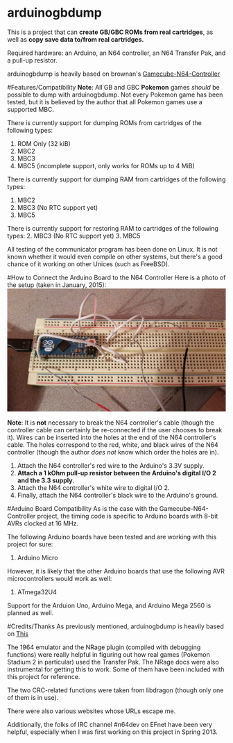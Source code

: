 arduinogbdump
=============

This is a project that can **create GB/GBC ROMs from real cartridges**, as
well as **copy save data to/from real cartridges.**

Required hardware:  an Arduino, an N64 controller, an N64 Transfer Pak, and
a pull-up resistor.


arduinogbdump is heavily based on brownan's [Gamecube-N64-Controller](https://github.com/brownan/Gamecube-N64-Controller)



#Features/Compatibility
**Note**:  All GB and GBC **Pokemon** games *should* be possible to dump
with arduinogbdump.  Not every Pokemon game has been tested, but it is
believed by the author that all Pokemon games use a supported MBC.

There is currently support for dumping ROMs from cartridges of the
following types:
  1.  ROM Only (32 kiB)
  2.  MBC2
  3.  MBC3
  4.  MBC5 (incomplete support, only works for ROMs up to 4 MiB)

There is currently support for dumping RAM from cartridges of the following
types:
  1.  MBC2
  2.  MBC3 (No RTC support yet)
  3.  MBC5


There is currently support for restoring RAM to cartridges of the following
types:
  2.  MBC3 (No RTC support yet)
  3.  MBC5


All testing of the communicator program has been done on Linux.  It is not
known whether it would even compile on other systems, but there's a good
chance of it working on other Unices (such as FreeBSD).


#How to Connect the Arduino Board to the N64 Controller
Here is a photo of the setup (taken in January, 2015):
![setup.jpg](setup.jpg)
 
**Note**:  It is **not** necessary to break the N64
controller's cable (though the controller cable can certainly be
re-connected if the user chooses to break it).  Wires can be inserted into
the holes at the end of the N64 controller's cable.  The holes correspond
to the red, white, and black wires of the N64 controller (though the author
*does not* know which order the holes are in).

  1.  Attach the N64 controller's red wire to the Arduino's 3.3V supply.
  2.  **Attach a 1 kOhm pull-up resistor between the Arduino's digital I/O
  2 and the 3.3 supply.**
  3.  Attach the N64 controller's white wire to digital I/O 2.
  4.  Finally, attach the N64 controller's black wire to the Arduino's
  ground.


#Arduino Board Compatibility
As is the case with the Gamecube-N64-Controller project, the timing code is
specific to Arduino boards with 8-bit AVRs clocked at 16 MHz.

The following Arduino boards have been tested and are working with this
project for sure:
  1.  Arduino Micro

However, it is likely that the other Arduino boards that use the following
AVR microcontrollers would work as well:
  1.  ATmega32U4


Support for the Arduion Uno, Arduino Mega, and Arduino Mega 2560 is planned as well.


#Credits/Thanks
As previously mentioned, arduinogbdump is heavily based on [This](https://github.com/brownan/Gamecube-N64-Controller)

The 1964 emulator and the NRage plugin (compiled with debugging functions)
were really helpful in figuring out how real games (Pokemon Stadium 2 in
particular) used the Transfer Pak.  The NRage docs were also instrumental
for getting this to work.  Some of them have been included with this
project for reference.

The two CRC-related functions were taken from libdragon (though only one of
them is in use).

There were also various websites whose URLs escape me.

Additionally, the folks of IRC channel #n64dev on EFnet have been very
helpful, especially when I was first working on this project in Spring
2013.


